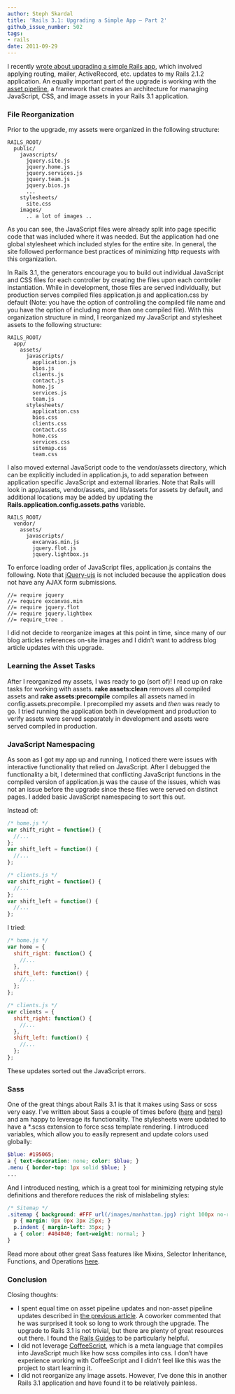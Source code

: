 ```yaml
---
author: Steph Skardal
title: 'Rails 3.1: Upgrading a Simple App — Part 2'
github_issue_number: 502
tags:
- rails
date: 2011-09-29
---
```




I recently [wrote about upgrading a simple Rails app](/blog/2011/09/rails-31-upgrading-simple-app-part-1/), which involved applying routing, mailer, ActiveRecord, etc. updates to my Rails 2.1.2 application. An equally important part of the upgrade is working with the [asset pipeline](http://guides.rubyonrails.org/asset_pipeline.html), a framework that creates an architecture for managing JavaScript, CSS, and image assets in your Rails 3.1 application.

### File Reorganization

Prior to the upgrade, my assets were organized in the following structure:

```plain
RAILS_ROOT/
  public/
    javascripts/
      jquery.site.js
      jquery.home.js
      jquery.services.js
      jquery.team.js
      jquery.bios.js
      ...
    stylesheets/
      site.css
    images/
      .. a lot of images ..
```

As you can see, the JavaScript files were already split into page specific code that was included where it was needed. But the application had one global stylesheet which included styles for the entire site. In general, the site followed performance best practices of minimizing http requests with this organization.

In Rails 3.1, the generators encourage you to build out individual JavaScript and CSS files for each controller by creating the files upon each controller instantiation. While in development, those files are served individually, but production serves compiled files application.js and application.css by default (Note: you have the option of controlling the compiled file name and you have the option of including more than one compiled file). With this organization structure in mind, I reorganized my JavaScript and stylesheet assets to the following structure:

```plain
RAILS_ROOT/
  app/
    assets/
      javascripts/
        application.js
        bios.js
        clients.js
        contact.js
        home.js
        services.js
        team.js
      stylesheets/
        application.css
        bios.css
        clients.css
        contact.css
        home.css
        services.css
        sitemap.css
        team.css
```

I also moved external JavaScript code to the vendor/assets directory, which can be explicitly included in application.js, to add separation between application specific JavaScript and external libraries. Note that Rails will look in app/assets, vendor/assets, and lib/assets for assets by default, and additional locations may be added by updating the **Rails.application.config.assets.paths** variable.

```plain
RAILS_ROOT/
  vendor/
    assets/
      javascripts/
        excanvas.min.js
        jquery.flot.js
        jquery.lightbox.js
```

To enforce loading order of JavaScript files, application.js contains the following. Note that [jQuery-ujs](https://github.com/rails/jquery-ujs) is not included because the application does not have any AJAX form submissions.

```plain
//= require jquery
//= require excanvas.min
//= require jquery.flot
//= require jquery.lightbox
//= require_tree .
```

I did not decide to reorganize images at this point in time, since many of our blog articles references on-site images and I didn’t want to address blog article updates with this upgrade.

### Learning the Asset Tasks

After I reorganized my assets, I was ready to go (sort of)! I read up on rake tasks for working with assets. **rake assets:clean** removes all compiled assets and **rake assets:precompile** compiles all assets named in config.assets.precompile. I precompiled my assets and *then* was ready to go. I tried running the application both in development and production to verify assets were served separately in development and assets were served compiled in production.

### JavaScript Namespacing

As soon as I got my app up and running, I noticed there were issues with interactive functionality that relied on JavaScript. After I debugged the functionality a bit, I determined that conflicting JavaScript functions in the compiled version of application.js was the cause of the issues, which was not an issue before the upgrade since these files were served on distinct pages. I added basic JavaScript namespacing to sort this out.

Instead of:

```javascript
/* home.js */
var shift_right = function() {
  //...
};
var shift_left = function() {
  //...
};

/* clients.js */
var shift_right = function() {
  //...
};
var shift_left = function() {
  //...
};
```

I tried:

```javascript
/* home.js */
var home = {
  shift_right: function() {
    //...
  },
  shift_left: function() {
    //...
  };
};

/* clients.js */
var clients = {
  shift_right: function() {
    //...
  },
  shift_left: function() {
    //...
  };
};
```

These updates sorted out the JavaScript errors.

### Sass

One of the great things about Rails 3.1 is that it makes using Sass or scss very easy. I’ve written about Sass a couple of times before ([here](/blog/2011/05/sass-at-railsconf-2011/) and [here](/blog/2011/05/railsconf-2011-day-one/)) and am happy to leverage its functionality. The stylesheets were updated to have a *.scss extension to force scss template rendering. I introduced variables, which allow you to easily represent and update colors used globally:

```scss
$blue: #195065;
a { text-decoration: none; color: $blue; }
.menu { border-top: 1px solid $blue; }
...
```

And I introduced nesting, which is a great tool for minimizing retyping style definitions and therefore reduces the risk of mislabeling styles:

```css
/* Sitemap */
.sitemap { background: #FFF url(/images/manhattan.jpg) right 100px no-repeat; 
  p { margin: 0px 0px 3px 25px; }
  p.indent { margin-left: 35px; }
  a { color: #404040; font-weight: normal; }
}
```

Read more about other great Sass features like Mixins, Selector Inheritance, Functions, and Operations [here](https://sass-lang.com/).

### Conclusion

Closing thoughts:

- I spent equal time on asset pipeline updates and non-asset pipeline updates described in [the previous article](/blog/2011/09/rails-31-upgrading-simple-app-part-1/). A coworker commented that he was surprised it took so long to work through the upgrade. The upgrade to Rails 3.1 is not trivial, but there are plenty of great resources out there. I found the [Rails Guides](http://guides.rubyonrails.org/index.html) to be particularly helpful.
- I did not leverage [CoffeeScript](https://coffeescript.org/), which is a meta language that compiles into JavaScript much like how scss compiles into css. I don’t have experience working with CoffeeScript and I didn’t feel like this was the project to start learning it.
- I did not reorganize any image assets. However, I’ve done this in another Rails 3.1 application and have found it to be relatively painless.


